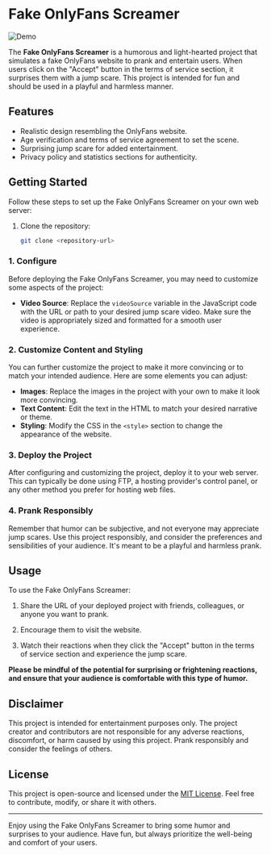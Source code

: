 # Fake OnlyFans Screamer

![Demo](demo.gif)

The **Fake OnlyFans Screamer** is a humorous and light-hearted project that simulates a fake OnlyFans website to prank and entertain users. When users click on the "Accept" button in the terms of service section, it surprises them with a jump scare. This project is intended for fun and should be used in a playful and harmless manner.

## Features

- Realistic design resembling the OnlyFans website.
- Age verification and terms of service agreement to set the scene.
- Surprising jump scare for added entertainment.
- Privacy policy and statistics sections for authenticity.

## Getting Started

Follow these steps to set up the Fake OnlyFans Screamer on your own web server:

1. Clone the repository:

   ```bash
   git clone <repository-url>

### 1. Configure

Before deploying the Fake OnlyFans Screamer, you may need to customize some aspects of the project:

- **Video Source**: Replace the `videoSource` variable in the JavaScript code with the URL or path to your desired jump scare video. Make sure the video is appropriately sized and formatted for a smooth user experience.

### 2. Customize Content and Styling

You can further customize the project to make it more convincing or to match your intended audience. Here are some elements you can adjust:

- **Images**: Replace the images in the project with your own to make it look more convincing.
- **Text Content**: Edit the text in the HTML to match your desired narrative or theme.
- **Styling**: Modify the CSS in the `<style>` section to change the appearance of the website.

### 3. Deploy the Project

After configuring and customizing the project, deploy it to your web server. This can typically be done using FTP, a hosting provider's control panel, or any other method you prefer for hosting web files.

### 4. Prank Responsibly

Remember that humor can be subjective, and not everyone may appreciate jump scares. Use this project responsibly, and consider the preferences and sensibilities of your audience. It's meant to be a playful and harmless prank.

## Usage

To use the Fake OnlyFans Screamer:

1. Share the URL of your deployed project with friends, colleagues, or anyone you want to prank.

2. Encourage them to visit the website.

3. Watch their reactions when they click the "Accept" button in the terms of service section and experience the jump scare.

**Please be mindful of the potential for surprising or frightening reactions, and ensure that your audience is comfortable with this type of humor.**

## Disclaimer

This project is intended for entertainment purposes only. The project creator and contributors are not responsible for any adverse reactions, discomfort, or harm caused by using this project. Prank responsibly and consider the feelings of others.

## License

This project is open-source and licensed under the [MIT License](LICENSE). Feel free to contribute, modify, or share it with others.

---

Enjoy using the Fake OnlyFans Screamer to bring some humor and surprises to your audience. Have fun, but always prioritize the well-being and comfort of your users.
